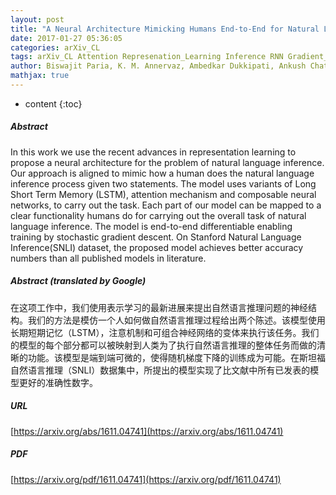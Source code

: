 ```yaml
---
layout: post
title: "A Neural Architecture Mimicking Humans End-to-End for Natural Language Inference"
date: 2017-01-27 05:36:05
categories: arXiv_CL
tags: arXiv_CL Attention Represenation_Learning Inference RNN Gradient_Descent
author: Biswajit Paria, K. M. Annervaz, Ambedkar Dukkipati, Ankush Chatterjee, Sanjay Podder
mathjax: true
---
```


* content
{:toc}

##### Abstract
In this work we use the recent advances in representation learning to propose a neural architecture for the problem of natural language inference. Our approach is aligned to mimic how a human does the natural language inference process given two statements. The model uses variants of Long Short Term Memory (LSTM), attention mechanism and composable neural networks, to carry out the task. Each part of our model can be mapped to a clear functionality humans do for carrying out the overall task of natural language inference. The model is end-to-end differentiable enabling training by stochastic gradient descent. On Stanford Natural Language Inference(SNLI) dataset, the proposed model achieves better accuracy numbers than all published models in literature.

##### Abstract (translated by Google)
在这项工作中，我们使用表示学习的最新进展来提出自然语言推理问题的神经结构。我们的方法是模仿一个人如何做自然语言推理过程给出两个陈述。该模型使用长期短期记忆（LSTM），注意机制和可组合神经网络的变体来执行该任务。我们的模型的每个部分都可以被映射到人类为了执行自然语言推理的整体任务而做的清晰的功能。该模型是端到端可微的，使得随机梯度下降的训练成为可能。在斯坦福自然语言推理（SNLI）数据集中，所提出的模型实现了比文献中所有已发表的模型更好的准确性数字。

##### URL
[https://arxiv.org/abs/1611.04741](https://arxiv.org/abs/1611.04741)

##### PDF
[https://arxiv.org/pdf/1611.04741](https://arxiv.org/pdf/1611.04741)

